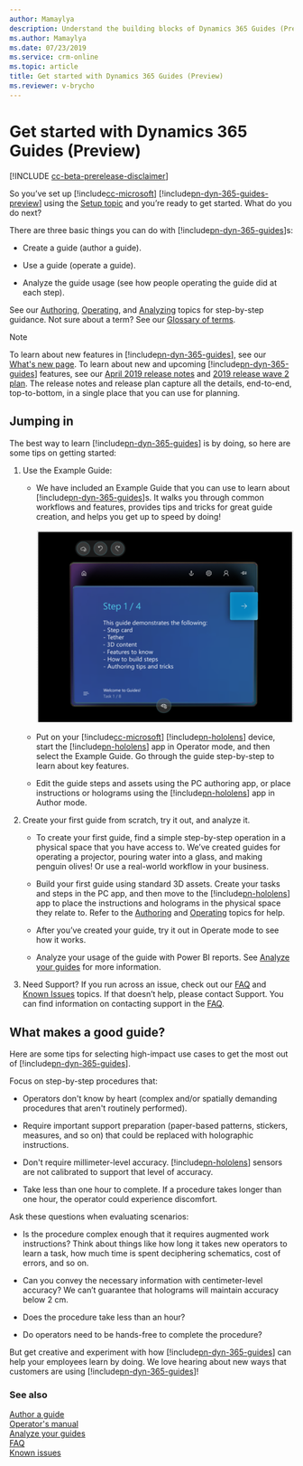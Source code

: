 ```yaml
---
author: Mamaylya
description: Understand the building blocks of Dynamics 365 Guides (Preview)
ms.author: Mamaylya
ms.date: 07/23/2019
ms.service: crm-online
ms.topic: article
title: Get started with Dynamics 365 Guides (Preview)
ms.reviewer: v-brycho
---
```


# Get started with Dynamics 365 Guides (Preview)

[!INCLUDE [cc-beta-prerelease-disclaimer](../includes/cc-beta-prerelease-disclaimer.md)]
 
So you’ve set up [!include[cc-microsoft](../includes/cc-microsoft.md)] [!include[pn-dyn-365-guides-preview](../includes/pn-dyn-365-guides-preview.md)] using the [Setup topic](setup.md) and you’re ready to get started. What do you do next?

There are three basic things you can do with [!include[pn-dyn-365-guides](../includes/pn-dyn-365-guides.md)]s: 

- Create a guide (author a guide).

- Use a guide (operate a guide).

- Analyze the guide usage (see how people operating the guide did at each step). 

See our [Authoring](authoring-overview.md), [Operating](operator-guide.md), and [Analyzing](analytics-guide.md) topics for step-by-step guidance. Not sure about a term? See our [Glossary of terms](glossary.md). 

> [!NOTE]
> To learn about new features in [!include[pn-dyn-365-guides](../includes/pn-dyn-365-guides.md)], see our [What's new page](new.md). To learn about new and upcoming [!include[pn-dyn-365-guides](../includes/pn-dyn-365-guides.md)] features, see our [April 2019 release notes](https://docs.microsoft.com/business-applications-release-notes/April19/dynamics365-mixed-reality/microsoft-dynamics365-guides/planned-features) and [2019 release wave 2 plan](https://docs.microsoft.com/dynamics365-release-plan/2019wave2/mixed-reality/dynamics365-guides/planned-features). The release notes and release plan capture all the details, end-to-end, top-to-bottom, in a single place that you can use for planning. 

## Jumping in

The best way to learn [!include[pn-dyn-365-guides](../includes/pn-dyn-365-guides.md)] is by doing, so here are some tips on getting started: 

1.	Use the Example Guide:

    - We have included an Example Guide that you can use to learn about [!include[pn-dyn-365-guides](../includes/pn-dyn-365-guides.md)]s. It walks you through common workflows and features, provides tips and tricks for great guide creation, and helps you get up to speed by doing!
    
      ![Example Guide)](media/example-guide.PNG "Example Guide")

    - Put on your [!include[cc-microsoft](../includes/cc-microsoft.md)] [!include[pn-hololens](../includes/pn-hololens.md)] device, start the [!include[pn-hololens](../includes/pn-hololens.md)] app in Operator mode, and then select the Example Guide. Go through the guide step-by-step to learn about key features. 

    - Edit the guide steps and assets using the PC authoring app, or place instructions or holograms using the [!include[pn-hololens](../includes/pn-hololens.md)] app in Author mode. 
    
2.	Create your first guide from scratch, try it out, and analyze it.

     - To create your first guide, find a simple step-by-step operation in a physical space that you have access to. We’ve created guides for operating a projector, pouring water into a glass, and making penguin olives! Or use a real-world workflow in your business. 

     - Build your first guide using standard 3D assets. Create your tasks and steps in the PC app, and then move to the [!include[pn-hololens](../includes/pn-hololens.md)] app to place the instructions and holograms in the physical space they relate to. Refer to the [Authoring](authoring-overview.md) and [Operating](operator-guide.md) topics for help. 

     - After you’ve created your guide, try it out in Operate mode to see how it works. 

     - Analyze your usage of the guide with Power BI reports. See [Analyze your guides](analytics-guide.md) for more information. 

3.	Need Support? If you run across an issue, check out our [FAQ](faq.md) and [Known Issues](known-issues.md) topics. If that doesn’t help, please contact Support. You can find information on contacting support in the [FAQ](faq.md).

## What makes a good guide?

Here are some tips for selecting high-impact use cases to get the most out of [!include[pn-dyn-365-guides](../includes/pn-dyn-365-guides.md)]. 

Focus on step-by-step procedures that:

- Operators don't know by heart (complex and/or spatially demanding procedures that aren't routinely performed).

- Require important support preparation (paper-based patterns, stickers, measures, and so on) that could be replaced with holographic instructions.

- Don't require millimeter-level accuracy. [!include[pn-hololens](../includes/pn-hololens.md)] sensors are not calibrated to support that level of accuracy.

- Take less than one hour to complete. If a procedure takes longer than one hour, the operator could experience discomfort.

Ask these questions when evaluating scenarios:

-	Is the procedure complex enough that it requires augmented work instructions? Think about things like how long it takes new operators to learn a task, how much time is spent deciphering schematics, cost of errors, and so on.

-	Can you convey the necessary information with centimeter-level accuracy? We can’t guarantee that holograms will maintain accuracy below 2 cm.

-	Does the procedure take less than an hour? 

-	Do operators need to be hands-free to complete the procedure?

But get creative and experiment with how [!include[pn-dyn-365-guides](../includes/pn-dyn-365-guides.md)] can help your employees learn by doing. We love hearing about new ways that customers are using [!include[pn-dyn-365-guides](../includes/pn-dyn-365-guides.md)]! 


### See also

[Author a guide](authoring-overview.md)<br>
[Operator's manual](operator-guide.md)<br>
[Analyze your guides](analytics-guide.md)<br>
[FAQ](faq.md)<br>
[Known issues](known-issues.md)
